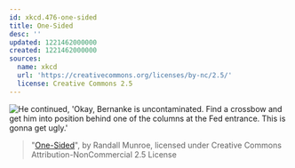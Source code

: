 ```yaml
---
id: xkcd.476-one-sided
title: One-Sided
desc: ''
updated: 1221462000000
created: 1221462000000
sources:
  name: xkcd
  url: 'https://creativecommons.org/licenses/by-nc/2.5/'
  license: Creative Commons 2.5
---
```

![He continued, 'Okay, Bernanke is uncontaminated.  Find a crossbow and get him into position behind one of the columns at the Fed entrance.  This is gonna get ugly.'](https://imgs.xkcd.com/comics/one-sided.png)
> "[One-Sided](https://xkcd.com/476/)", by Randall Munroe, licensed under Creative Commons Attribution-NonCommercial 2.5 License
